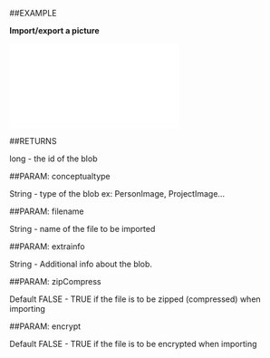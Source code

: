 

##EXAMPLE

**Import/export a picture**

![](../../Examples/vbs/Database.ImportBlobFromFile.vbs.txt)




##RETURNS

long - the id of the blob





##PARAM: conceptualtype

String - type of the blob ex: PersonImage, ProjectImage...





##PARAM: filename

String - name of the file to be imported





##PARAM: extrainfo

String - Additional info about the blob.





##PARAM: zipCompress

Default FALSE - TRUE if the file is to be zipped (compressed) when importing





##PARAM: encrypt

Default FALSE - TRUE if the file is to be encrypted when importing



